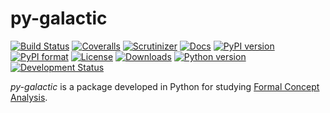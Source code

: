 # py-galactic
[![Build Status](https://img.shields.io/travis/thegalactic/py-galactic/master.svg)](https://travis-ci.org/thegalactic/py-galactic/branches)
[![Coveralls](https://img.shields.io/coveralls/github/thegalactic/py-galactic/master.svg)](https://coveralls.io/github/thegalactic/py-galactic?branch=master)
[![Scrutinizer](https://img.shields.io/scrutinizer/g/thegalactic/py-galactic.svg)](https://scrutinizer-ci.com/g/thegalactic/py-galactic/)
[![Docs](https://img.shields.io/readthedocs/py-galactic.svg)](https://readthedocs.org/projects/py-galactic/)
[![PyPI version](https://img.shields.io/pypi/v/py-galactic.svg)](https://pypi.org/project/py-galactic/)
[![PyPI format](https://img.shields.io/pypi/format/py-galactic.svg)](https://pypi.org/project/py-galactic/)
[![License](https://img.shields.io/pypi/l/py-galactic.svg)](https://raw.githubusercontent.com/thegalactic/py-galactic/master/LICENSE)
[![Downloads](https://img.shields.io/pypi/dm/py-galactic.svg)](https://pypi.org/project/py-galactic/)
[![Python version](https://img.shields.io/pypi/pyversions/py-galactic.svg)](https://pypi.org/project/py-galactic/)
[![Development Status](https://img.shields.io/pypi/status/py-galactic.svg)](https://pypi.org/project/py-galactic/)

*py-galactic* is a package developed in Python for studying [Formal Concept Analysis](https://en.wikipedia.org/wiki/Formal_concept_analysis).

